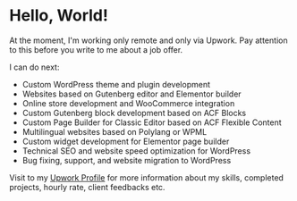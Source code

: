 # Hello, World!

At the moment, I'm working only remote and only via Upwork. Pay attention to this before you write to me about a job offer.

I can do next:

- Custom WordPress theme and plugin development
- Websites based on Gutenberg editor and Elementor builder
- Online store development and WooCommerce integration
- Custom Gutenberg block development based on ACF Blocks
- Custom Page Builder for Classic Editor based on ACF Flexible Content
- Multilingual websites based on Polylang or WPML
- Custom widget development for Elementor page builder
- Technical SEO and website speed optimization for WordPress
- Bug fixing, support, and website migration to WordPress

Visit to my [Upwork Profile](https://www.upwork.com/freelancers/~01c645635aee41c921) for more information about my skills, completed projects, hourly rate, client feedbacks etc.
